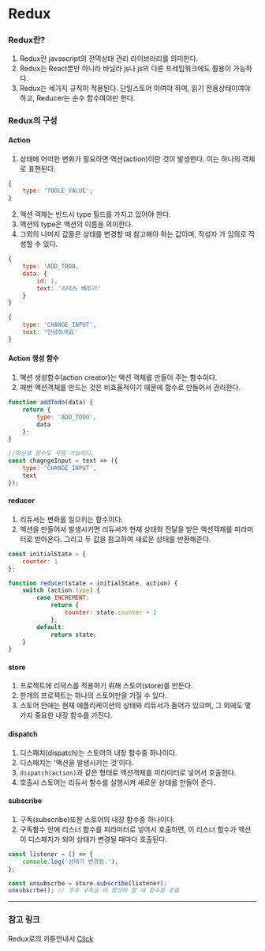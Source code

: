 # Redux

### Redux란?

1. Redux란 javascript의 전역상태 관리 라이브러리를 의미한다.
2. Redux는 React뿐만 아니라 바닐라 js나 js의 다른 프레임워크에도 활용이 가능하다.
3. Redux는 세가지 규칙이 적용된다. 단일스토어 이여야 하며, 읽기 전용상태이여야 하고, Reducer는 순수 함수여야만 한다.

### Redux의 구성

#### Action

1. 상태에 어떠한 변화가 필요하면 액션(action)이란 것이 발생한다. 이는 하나의 객체로 표현된다.

```javascript
{
	type: 'TODLE_VALUE';
}
```

2. 액션 객체는 반드시 type 필드를 가지고 있어야 한다.
3. 액션의 type은 액션의 이름을 의미한다.
4. 그외의 나머지 값들은 상태를 변경할 때 참고해야 하는 값이며, 작성자 가 임의로 작성할 수 있다.

```javascript
{
    type: 'ADD_TODO,
    data: {
        id: 1,
        text: '리덕스 배우기'
    }
}

{
    type: 'CHANGE_INPUT',
    text: '안녕하세요'
}
```

#### Action 생성 함수

1. 액션 생성함수(action creator)는 액션 객체를 만들어 주는 함수이다.
2. 매번 액션객체를 만드는 것은 비효율적이기 때문에 함수로 만들어서 관리한다.

```javascript
function addTodo(data) {
	return {
		type: 'ADD_TODO',
		data
	};
}

//화살표 함수도 사용 가능하다.
const chagngeInput = text => ({
	type: 'CHANGE_INPUT',
	text
});
```

#### reducer

1. 리듀서는 변화를 일으키는 함수이다.
2. 액션을 만들어서 발생시키면 리듀서가 현재 상태와 전달을 받은 액션객체를 피라미터로 받아온다. 그리고 두 값을 참고하여 새로운 상태를 반환해준다.

```javascript
const initialState = {
	counter: 1
};

function reducer(state = initialState, action) {
	switch (action.type) {
		case INCREMENT:
			return {
				counter: state.counter + 1
			};
		default:
			return state;
	}
}
```

#### store

1. 프로젝트에 리덕스를 적용하기 위해 스토어(store)를 만든다.
2. 한개의 프로젝트는 하나의 스토어만을 가질 수 있다.
3. 스토어 안에는 현재 애플리케이션의 상태와 리듀서가 들어가 있으며, 그 외에도 몇가지 중요한 내장 함수를 가진다.

#### dispatch

1. 디스패치(dispatch)는 스토어의 내장 함수중 하나이다.
2. 디스패치는 '액션을 발생시키는 것'이다.
3. `dispatch(action)`과 같은 형태로 액션객체를 피라미터로 넣어서 호출한다.
4. 호출시 스토어는 리듀서 함수를 실행시켜 새로운 상태를 만들어 준다.

#### subscribe

1. 구독(subscribe)또한 스토어의 내장 함수중 하나이다.
2. 구독함수 안에 리스너 함수를 피라미터로 넣어서 호출하면, 이 리스너 함수가 액션이 디스패치가 되어 상태가 변경될 때마다 호출된다.

```javascript
const listener = () => {
	console.log('상태가 변경됨.');
};

const unsubscrbe = store.subscribe(listener);
unsubscrbe(); // 추후 구독을 비 활성화 할 때 함수를 호출
```

---

### 참고 링크

Redux로의 카툰안내서 [Click](http://bestalign.github.io/2015/10/26/cartoon-intro-to-redux/)
